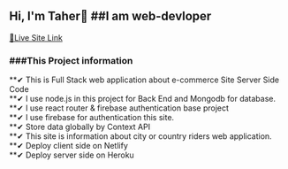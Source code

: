 <h2>Hi, I'm Taher🙌 ##I am web-devloper</h2>

[🎁Live Site Link](https://hatbazar-2012c.web.app/)

<h3>###This Project information</h3>

**✔ This is Full Stack web application about e-commerce Site Server Side Code <br>
**✔ I use node.js in this project for Back End and Mongodb for database.<br>
**✔ I use react router & firebase authentication base project<br>
**✔ I use firebase for authentication this site.<br>
**✔ Store data globally by Context API<br>
**✔ This site is information about city or country riders web application.<br>
**✔ Deploy client side on Netlify<br>
**✔ Deploy server side on Heroku <br>
